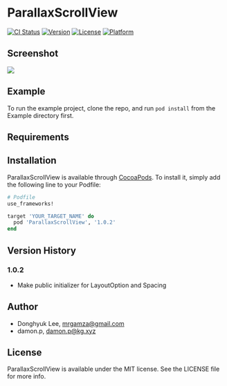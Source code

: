 # ParallaxScrollView

[![CI Status](https://img.shields.io/travis/outofcoding/ParallaxScrollView.svg?style=flat)](https://travis-ci.org/outofcoding/ParallaxScrollView)
[![Version](https://img.shields.io/cocoapods/v/ParallaxScrollView.svg?style=flat)](https://cocoapods.org/pods/ParallaxScrollView)
[![License](https://img.shields.io/cocoapods/l/ParallaxScrollView.svg?style=flat)](https://cocoapods.org/pods/ParallaxScrollView)
[![Platform](https://img.shields.io/cocoapods/p/ParallaxScrollView.svg?style=flat)](https://cocoapods.org/pods/ParallaxScrollView)

## Screenshot

<kbd>
<img src="https://user-images.githubusercontent.com/34772312/109017870-e9b84000-76fa-11eb-9d5e-5cf7927ac7e3.gif" />
</kbd>


## Example

To run the example project, clone the repo, and run `pod install` from the Example directory first.

## Requirements

## Installation

ParallaxScrollView is available through [CocoaPods](https://cocoapods.org). To install
it, simply add the following line to your Podfile:

```ruby
# Podfile
use_frameworks!

target 'YOUR_TARGET_NAME' do
  pod 'ParallaxScrollView', '1.0.2'
end
```

## Version History
### 1.0.2
- Make public initializer for LayoutOption and Spacing

## Author

- Donghyuk Lee, mrgamza@gmail.com
- damon.p, damon.p@kg.xyz

## License

ParallaxScrollView is available under the MIT license. See the LICENSE file for more info.
